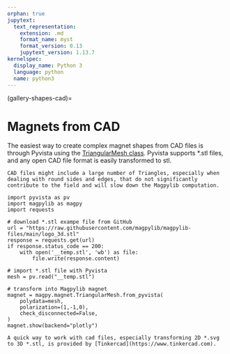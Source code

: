 ```yaml
---
orphan: true
jupytext:
  text_representation:
    extension: .md
    format_name: myst
    format_version: 0.13
    jupytext_version: 1.13.7
kernelspec:
  display_name: Python 3
  language: python
  name: python3
---
```


(gallery-shapes-cad)=

# Magnets from CAD

The easiest way to create complex magnet shapes from CAD files is through Pyvista using the [TriangularMesh class](docu-magpylib-api-trimesh). Pyvista supports *.stl files, and any open CAD file format is easily transformed to stl.

```{warning}
CAD files might include a large number of Triangles, especially when dealing with round sides and edges, that do not significantly contribute to the field and will slow down the Magpylib computation.
```

```{code-cell} ipython3
import pyvista as pv
import magpylib as magpy
import requests

# download *.stl exampe file from GitHub
url = "https://raw.githubusercontent.com/magpylib/magpylib-files/main/logo_3d.stl"
response = requests.get(url)
if response.status_code == 200:
    with open('__temp.stl', 'wb') as file:
        file.write(response.content)

# import *.stl file with Pyvista
mesh = pv.read("__temp.stl")

# transform into Magpylib magnet
magnet = magpy.magnet.TriangularMesh.from_pyvista(
    polydata=mesh,
    polarization=(1,-1,0),
    check_disconnected=False,
)
magnet.show(backend="plotly")
```

```{hint}
A quick way to work with cad files, especially transforming 2D *.svg to 3D *.stl, is provided by [Tinkercad](https://www.tinkercad.com).
```
